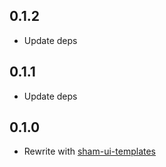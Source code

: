 ## 0.1.2
* Update deps

## 0.1.1
* Update deps

## 0.1.0 
* Rewrite with [sham-ui-templates](https://github.com/sham-ui/sham-ui-templates-loader)
